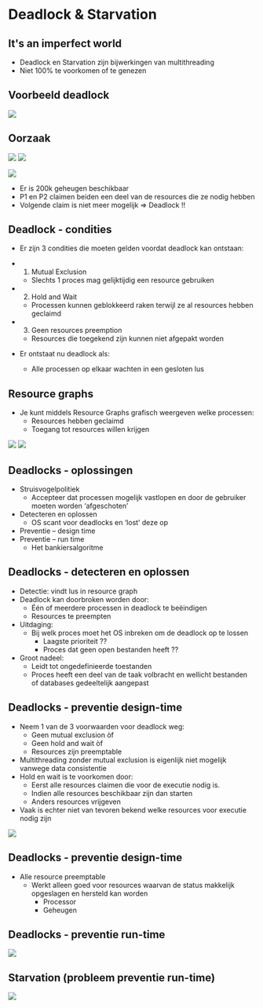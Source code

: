 # Deadlock & Starvation

## It's an imperfect world
- Deadlock en Starvation zijn bijwerkingen van multithreading
- Niet 100% te voorkomen of te genezen

## Voorbeeld deadlock
![](https://i.imgur.com/7l14zYU.png)

## Oorzaak
![](https://i.imgur.com/4DOC1jc.png)
![](https://i.imgur.com/3Hdr7ga.png)

![](https://i.imgur.com/atf7KDY.png)
- Er is 200k geheugen beschikbaar
- P1 en P2 claimen beiden een deel van de resources die ze nodig hebben
- Volgende claim is niet meer mogelijk => Deadlock !!

## Deadlock - condities
- Er zijn 3 condities die moeten gelden voordat deadlock kan ontstaan:
- 1. Mutual Exclusion
  - Slechts 1 proces mag gelijktijdig een resource gebruiken
- 2. Hold and Wait
  - Processen kunnen geblokkeerd raken terwijl ze al resources hebben geclaimd
- 3. Geen resources preemption
  - Resources die toegekend zijn kunnen niet afgepakt worden

- Er ontstaat nu deadlock als:
  - Alle processen op elkaar wachten in een gesloten lus

## Resource graphs
- Je kunt middels Resource Graphs grafisch weergeven welke processen:
  - Resources hebben geclaimd
  - Toegang tot resources willen krijgen

![](https://i.imgur.com/PoAa1Ze.png)
![](https://i.imgur.com/S9Vy5ZL.png)

## Deadlocks - oplossingen
- Struisvogelpolitiek
  - Accepteer dat processen mogelijk vastlopen en door de gebruiker moeten worden ‘afgeschoten’
- Detecteren en oplossen
  - OS scant voor deadlocks en ‘lost’ deze op
- Preventie – design time
- Preventie – run time
  - Het bankiersalgoritme

## Deadlocks - detecteren en oplossen
- Detectie: vindt lus in resource graph
- Deadlock kan doorbroken worden door:
  - Één of meerdere processen in deadlock te beëindigen
  - Resources te preempten
- Uitdaging:
  - Bij welk proces moet het OS inbreken om de deadlock op te lossen
    - Laagste prioriteit ??
    - Proces dat geen open bestanden heeft ??
- Groot nadeel:
  - Leidt tot ongedefinieerde toestanden
  - Proces heeft een deel van de taak volbracht en wellicht bestanden of databases gedeeltelijk aangepast

## Deadlocks - preventie design-time
- Neem 1 van de 3 voorwaarden voor deadlock weg:
  - Geen mutual exclusion òf
  - Geen hold and wait òf
  - Resources zijn preemptable
- Multithreading zonder mutual exclusion is eigenlijk niet mogelijk vanwege data consistentie
- Hold en wait is te voorkomen door:
  - Eerst alle resources claimen die voor de executie nodig is.
  - Indien alle resources beschikbaar zijn dan starten
  - Anders resources vrijgeven
- Vaak is echter niet van tevoren bekend welke resources voor executie nodig zijn

![](https://i.imgur.com/3Xjajaa.png)

## Deadlocks - preventie design-time
- Alle resource preemptable
  - Werkt alleen goed voor resources waarvan de status makkelijk opgeslagen en hersteld kan worden
    - Processor
    - Geheugen
    
## Deadlocks - preventie run-time
![](https://i.imgur.com/ukj5BUT.png)

## Starvation (probleem preventie run-time)
![](https://i.imgur.com/QUKyuwb.png)
